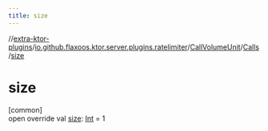 ```yaml
---
title: size
---
```

//[extra-ktor-plugins](../../../../index.md)/[io.github.flaxoos.ktor.server.plugins.ratelimiter](../../index.md)/[CallVolumeUnit](../index.md)/[Calls](index.md)/[size](size.md)



# size



[common]\
open override val [size](size.md): [Int](https://kotlinlang.org/api/latest/jvm/stdlib/kotlin/-int/index.md) = 1




